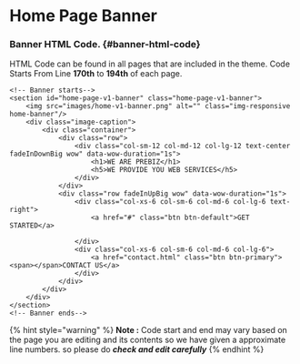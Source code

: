 # Home Page Banner

### Banner HTML Code. {#banner-html-code}

HTML Code can be found in all pages that are included in the theme. Code Starts From Line **170th** to **194th** of each page.

```markup
<!-- Banner starts-->
<section id="home-page-v1-banner" class="home-page-v1-banner">
    <img src="images/home-v1-banner.png" alt="" class="img-responsive home-banner"/>
    <div class="image-caption">
        <div class="container">
            <div class="row">
                <div class="col-sm-12 col-md-12 col-lg-12 text-center fadeInDownBig wow" data-wow-duration="1s">
                    <h1>WE ARE PREBIZ</h1>
                    <h5>WE PROVIDE YOU WEB SERVICES</h5>
                </div>
            </div>
            <div class="row fadeInUpBig wow" data-wow-duration="1s">
                <div class="col-xs-6 col-sm-6 col-md-6 col-lg-6 text-right">
                    <a href="#" class="btn btn-default">GET STARTED</a>

                </div>
                <div class="col-xs-6 col-sm-6 col-md-6 col-lg-6">
                    <a href="contact.html" class="btn btn-primary"><span></span>CONTACT US</a>
                </div>
            </div>
        </div>
    </div>
</section>
<!-- Banner ends-->
```

{% hint style="warning" %}
**Note :** Code start and end may vary based on the page you are editing and its contents so we have given a approximate line numbers. so please do _**check and edit carefully**_
{% endhint %}

